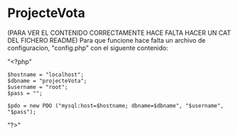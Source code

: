 # ProjecteVota
(PARA VER EL CONTENIDO CORRECTAMENTE HACE FALTA HACER UN CAT DEL FICHERO README)
Para que funcione hace falta un archivo de configuracion, "config.php" con el siguente contenido:

"<?php"

	$hostname = "localhost";
	$dbname = "projecteVota";
	$username = "root";
	$pass = "";

	$pdo = new PDO ("mysql:host=$hostname; dbname=$dbname", "$username", "$pass");
"?>"

